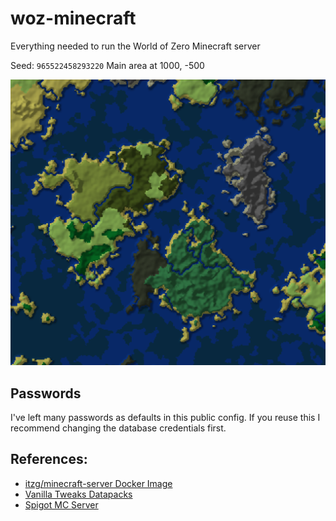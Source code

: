 # woz-minecraft

Everything needed to run the World of Zero Minecraft server

Seed: `965522458293220` Main area at 1000, -500

![The Community Islands](resources/img/the-islands.png)

## Passwords

I've left many passwords as defaults in this public config. If you reuse this I recommend changing the database credentials first.

## References:

- [itzg/minecraft-server Docker Image](https://github.com/itzg/docker-minecraft-server)
- [Vanilla Tweaks Datapacks](https://vanillatweaks.net/picker/datapacks/)
- [Spigot MC Server](https://www.spigotmc.org/)